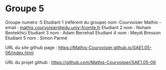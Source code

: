 # Groupe 5

﻿Groupe numéro :5
Etudiant 1 (référent du groupe) nom :Courvoisier Mathis - email : mathis.courvoisier@edu.univ-fcomte.fr
Etudiant 2 nom : Noham Bentekhici
Etudiant 3 nom : Adam Berrehail 
Etudiant 4 nom : Meydi Bresson
Etudiant 5 nom : Simon Parmé

URL du site github page : 	https://Mathis-Courvoisier.github.io/SAE1.05-06/index.html

URL du projet github : https://github.com/Mathis-Courvoisier/SAE1.05-06

